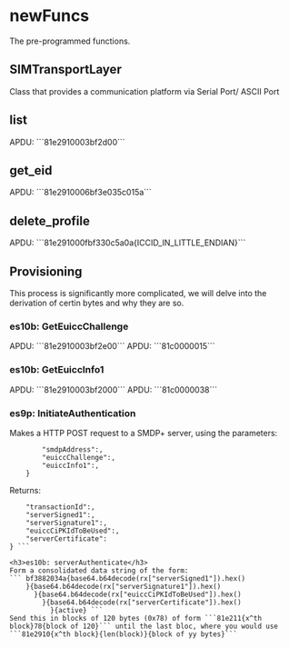 <h1>newFuncs</h1>

The pre-programmed functions.

<h2>SIMTransportLayer</h2>
Class that provides a communication platform via Serial Port/ ASCII Port

<h2>list</h2>
APDU: 
```81e2910003bf2d00```

<h2>get_eid</h2>
APDU: 
```81e2910006bf3e035c015a```

<h2>delete_profile</h2>
APDU: ```81e291000fbf330c5a0a{ICCID_IN_LITTLE_ENDIAN}```

<h2>Provisioning</h2>
This process is significantly more complicated, we will delve into the derivation of certin bytes and why they are so.

<h3>es10b: GetEuiccChallenge</h3>
APDU: ```81e2910003bf2e00```
APDU: ```81c0000015```

<h3>es10b: GetEuiccInfo1</h3>
APDU: ```81e2910003bf2000```
APDU: ```81c0000038```

<h3>es9p: InitiateAuthentication</h3>
Makes a HTTP POST request to a SMDP+ server, using the parameters:

``` tx = {
        "smdpAddress":,
        "euiccChallenge":,
        "euiccInfo1":,
    }
```
Returns:
``` rx: {
    "transactionId":,
    "serverSigned1":,
    "serverSignature1":,
    "euiccCiPKIdToBeUsed":,
    "serverCertificate":
} ```

<h3>es10b: serverAuthenticate</h3>
Form a consolidated data string of the form:
``` bf3882034a{base64.b64decode(rx["serverSigned1"]).hex()
    }{base64.b64decode(rx["serverSignature1"]).hex()
      }{base64.b64decode(rx["euiccCiPKIdToBeUsed"]).hex()
        }{base64.b64decode(rx["serverCertificate"]).hex()
          }{active} ```
Send this in blocks of 120 bytes (0x78) of form ```81e211{x^th block}78{block of 120}``` until the last bloc, where you would use ```81e2910{x^th block}{len(block)}{block of yy bytes}```



